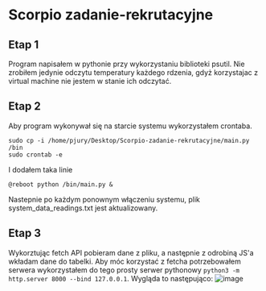 # Scorpio zadanie-rekrutacyjne

## Etap 1
Program napisałem w pythonie przy wykorzystaniu biblioteki psutil. Nie zrobiłem jedynie odczytu temperatury każdego rdzenia, gdyż korzystajac z virtual machine nie jestem w stanie ich odczytać.


## Etap 2
Aby program wykonywał się na starcie systemu wykorzystałem crontaba.
```
sudo cp -i /home/pjury/Desktop/Scorpio-zadanie-rekrutacyjne/main.py /bin
sudo crontab -e
```
I dodałem taka linie
```
@reboot python /bin/main.py &
```
Nastepnie po każdym ponownym włączeniu systemu, plik system_data_readings.txt jest aktualizowany.


## Etap 3
Wykorztując fetch API pobieram dane z pliku, a następnie z odrobiną JS'a wkładam dane do tabelki. Aby móc korzystać z fetcha potrzebowałem serwera wykorzystałem do tego  prosty serwer pythonowy ```python3 -m http.server 8000 --bind 127.0.0.1```. Wygląda to następująco:
![image](https://user-images.githubusercontent.com/77162184/192109430-8b7f01bc-a299-445b-8a14-ac634776adc1.png)
